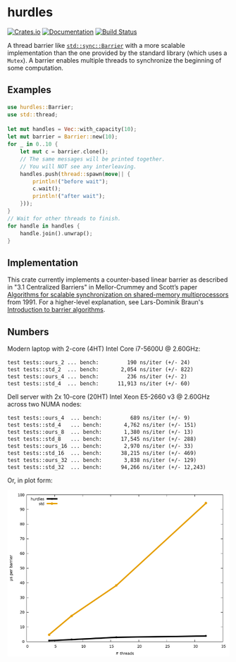# hurdles

[![Crates.io](https://img.shields.io/crates/v/hurdles.svg)](https://crates.io/crates/hurdles)
[![Documentation](https://docs.rs/hurdles/badge.svg)](https://docs.rs/hurdles/)
[![Build Status](https://travis-ci.org/jonhoo/arccstr.svg?branch=master)](https://travis-ci.org/jonhoo/arccstr)

A thread barrier like [`std::sync::Barrier`] with a more scalable implementation than the one
provided by the standard library (which uses a `Mutex`). A barrier enables multiple threads to
synchronize the beginning of some computation.

## Examples

```rust
use hurdles::Barrier;
use std::thread;

let mut handles = Vec::with_capacity(10);
let mut barrier = Barrier::new(10);
for _ in 0..10 {
    let mut c = barrier.clone();
    // The same messages will be printed together.
    // You will NOT see any interleaving.
    handles.push(thread::spawn(move|| {
        println!("before wait");
        c.wait();
        println!("after wait");
    }));
}
// Wait for other threads to finish.
for handle in handles {
    handle.join().unwrap();
}
```

## Implementation

This crate currently implements a counter-based linear barrier as described in "3.1 Centralized
Barriers" in Mellor-Crummey and Scott’s paper [Algorithms for scalable synchronization on
shared-memory multiprocessors][1] from 1991. For a higher-level explanation, see Lars-Dominik
Braun's [Introduction to barrier algorithms][2].

## Numbers

Modern laptop with 2-core (4HT) Intel Core i7-5600U @ 2.60GHz:

```text
test tests::ours_2 ... bench:         190 ns/iter (+/- 24)
test tests::std_2  ... bench:       2,054 ns/iter (+/- 822)
test tests::ours_4 ... bench:         236 ns/iter (+/- 2)
test tests::std_4  ... bench:      11,913 ns/iter (+/- 60)
```

Dell server with 2x 10-core (20HT) Intel Xeon E5-2660 v3 @ 2.60GHz across two NUMA nodes:

```text
test tests::ours_4  ... bench:         689 ns/iter (+/- 9)
test tests::std_4   ... bench:       4,762 ns/iter (+/- 151)
test tests::ours_8  ... bench:       1,380 ns/iter (+/- 13)
test tests::std_8   ... bench:      17,545 ns/iter (+/- 288)
test tests::ours_16 ... bench:       2,970 ns/iter (+/- 33)
test tests::std_16  ... bench:      38,215 ns/iter (+/- 469)
test tests::ours_32 ... bench:       3,838 ns/iter (+/- 129)
test tests::std_32  ... bench:      94,266 ns/iter (+/- 12,243)
```

[1]: https://dl.acm.org/citation.cfm?doid=103727.103729
[2]: https://6xq.net/barrier-intro/
[`std::sync::Barrier`]: https://doc.rust-lang.org/std/sync/struct.Barrier.html

Or, in plot form:

![Barrier time as the number of threads grow](perf.png)
